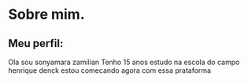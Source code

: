  # Sobre mim.
 ## Meu perfil:
 
Ola sou sonyamara zamilian
Tenho 15 anos 
estudo na escola do campo henrique denck 
estou comecando agora com essa prataforma 
